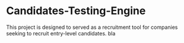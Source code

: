 # Candidates-Testing-Engine
This project is designed to served as a recruitment tool for companies seeking to recruit entry-level candidates.
bla



